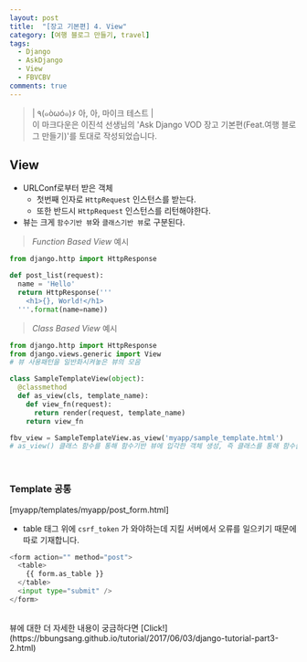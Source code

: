 ```yaml
---
layout: post
title:  "[장고 기본편] 4. View"
category: [여행 블로그 만들기, travel]
tags:
  - Django
  - AskDjango
  - View
  - FBVCBV
comments: true
---
```


>| ٩(๑òωó๑)۶ 아, 아, 마이크 테스트 |<br>
이 마크다운은 이진석 선생님의 'Ask Django VOD 장고 기본편(Feat.여행 블로그 만들기)'를 토대로 작성되었습니다.

## View
- URLConf로부터 받은 객체
  - 첫번째 인자로 `HttpRequest` 인스턴스를 받는다.
  - 또한 반드시 `HttpRequest` 인스턴스를 리턴해야한다.
- 뷰는 크게 `함수기반 뷰`와 `클래스기반 뷰`로 구분된다.

> *Function Based View* 예시

```python
from django.http import HttpResponse

def post_list(request):
  name = 'Hello'
  return HttpResponse('''
    <h1>{}, World!</h1>
  '''.format(name=name))
```

> *Class Based View* 예시

```python
from django.http import HttpResponse
from django.views.generic import View
# 뷰 사용패턴을 일반화시켜놓은 뷰의 모음

class SampleTemplateView(object):
  @classmethod
  def as_view(cls, template_name):
    def view_fn(request):
      return render(request, template_name)
    return view_fn

fbv_view = SampleTemplateView.as_view('myapp/sample_template.html')
# as_view() 클래스 함수를 통해 함수기반 뷰에 입각한 객체 생성, 즉 클래스를 통해 함수를 호출
```
<br>

### Template 공통
[myapp/templates/myapp/post_form.html]<br>
- table 태그 위에 `csrf_token` 가 와야하는데 지킬 서버에서 오류를 일으키기 때문에 따로 기재합니다.

```python
<form action="" method="post">
  <table>
    {{ form.as_table }}    
  </table>
  <input type="submit" />
</form>
```
<br>
뷰에 대한 더 자세한 내용이 궁금하다면 [Click!](https://bbungsang.github.io/tutorial/2017/06/03/django-tutorial-part3-2.html)
